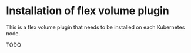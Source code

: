 # Installation of flex volume plugin

This is a flex volume plugin that needs to be installed on each Kubernetes node.

TODO
